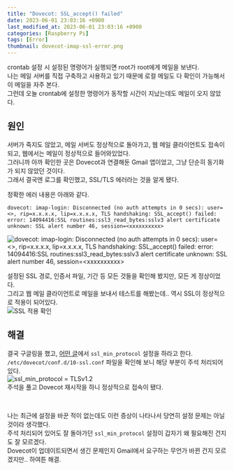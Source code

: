 ```yaml
---
title: "Dovecot: SSL_accept() failed"
date: 2023-06-01 23:03:16 +0900
last_modified_at: 2023-06-01 23:03:16 +0900
categories: [Raspberry Pi]
tags: [Error]
thumbnail: dovecot-imap-ssl-error.png
---
```


crontab 설정 시 설정된 명령어가 실행되면 root가 root에게 메일을 보낸다.  
나는 메일 서버를 직접 구축하고 사용하고 있기 때문에 로컬 메일도 다 확인이 가능해서 이 메일을 자주 본다.  
그런데 오늘 crontab에 설정한 명령어가 동작할 시간이 지났는데도 메일이 오지 않았다.

## 원인
서버가 죽지도 않았고, 메일 서버도 정상적으로 돌아가고, 웹 메일 클라이언트도 접속이 되고, 웹에서는 메일이 정상적으로 들어와있었다.  
그러니까 아까 확인한 곳은 Dovecot과 연결해둔 Gmail 앱이었고, 그냥 단순히 동기화가 되지 않았던 것이다.  
그래서 결국엔 로그를 확인했고, SSL/TLS 에러라는 것을 알게 됐다.

정확한 에러 내용은 아래와 같다.  
```shell
dovecot: imap-login: Disconnected (no auth attempts in 0 secs): user=<>, rip=x.x.x.x, lip=x.x.x.x, TLS handshaking: SSL_accept() failed: error: 14094416:SSL routines:ssl3_read_bytes:sslv3 alert certificate unknown: SSL alert number 46, session=<xxxxxxxxxx>
```
![dovecot: imap-login: Disconnected (no auth attempts in 0 secs): user=<\>, rip=x.x.x.x, lip=x.x.x.x, TLS handshaking: SSL_accept() failed: error: 14094416:SSL routines:ssl3_read_bytes:sslv3 alert certificate unknown: SSL alert number 46, session=<xxxxxxxxxx\>](dovecot-imap-ssl-error.png)  

설정된 SSL 경로, 인증서 파일, 기간 등 모든 것들을 확인해 봤지만, 모든 게 정상이었다.  
그리고 웹 메일 클라이언트로 메일을 보내서 테스트를 해봤는데.. 역시 SSL이 정상적으로 적용이 되어있다.  
![SSL 적용 확인](dovecot-imap-ssl-error-check.png)

## 해결
결국 구글링을 했고, [어떤 글](https://www.linode.com/community/questions/22198/dovecot-tls-handshaking-ssl_accept-failed-error14094416ssl-routinesssl3_read_byt)에서 `ssl_min_protocol` 설정을 하라고 한다.  
`/etc/dovecot/conf.d/10-ssl.conf` 파일을 확인해 보니 해당 부분이 주석 처리되어 있다.  
![ssl_min_protocol = TLSv1.2](dovecot-imap-ssl-error-config.png)  
주석을 풀고 Dovecot 재시작을 하니 정상적으로 접속이 됐다.

<br/>

나는 최근에 설정을 바꾼 적이 없는데도 이런 증상이 나타나서 당연히 설정 문제는 아닐 것이라 생각했다.  
주석 처리되어 있어도 잘 돌아가던 `ssl_min_protocol` 설정이 갑자기 왜 필요해진 건지도 잘 모르겠다.  
Dovecot이 업데이트되면서 생긴 문제인지 Gmail에서 요구하는 무언가 바뀐 건지 모르겠지만.. 하여튼 해결.
